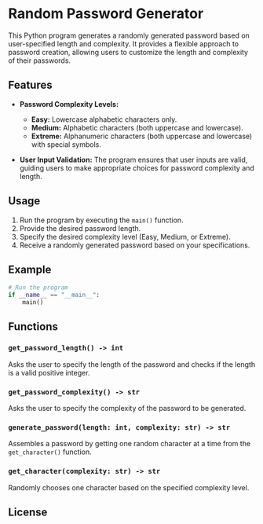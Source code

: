 

# Random Password Generator

This Python program generates a randomly generated password based on 
user-specified length and complexity. It provides a flexible approach to 
password creation, allowing users to customize the length and complexity 
of their passwords.

## Features

- **Password Complexity Levels:**
  - **Easy:** Lowercase alphabetic characters only.
  - **Medium:** Alphabetic characters (both uppercase and lowercase).
  - **Extreme:** Alphanumeric characters (both uppercase and lowercase) with special symbols.

- **User Input Validation:** The program ensures that user inputs are valid, guiding users to make appropriate choices for password complexity and length.

## Usage

1. Run the program by executing the `main()` function.
2. Provide the desired password length.
3. Specify the desired complexity level (Easy, Medium, or Extreme).
4. Receive a randomly generated password based on your specifications.

## Example

```python
# Run the program
if __name__ == "__main__":
    main()
```

## Functions

### `get_password_length() -> int`

Asks the user to specify the length of the password and checks if the length 
is a valid positive integer.

### `get_password_complexity() -> str`

Asks the user to specify the complexity of the password to be generated.

### `generate_password(length: int, complexity: str) -> str`

Assembles a password by getting one random character at a time from the 
`get_character()` function.

### `get_character(complexity: str) -> str`

Randomly chooses one character based on the specified complexity level.

## License

